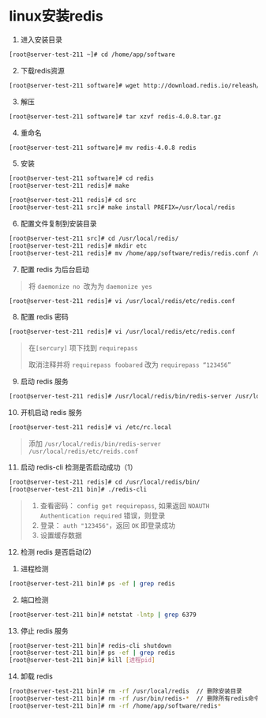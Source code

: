 # linux安装redis

1.  进入安装目录
 
```bash
[root@server-test-211 ~]# cd /home/app/software
```

2. 下载redis资源

```bash
[root@server-test-211 software]# wget http://download.redis.io/releash/redis-4.0.8.tar.gz
```

3. 解压

```bash
[root@server-test-211 software]# tar xzvf redis-4.0.8.tar.gz
```

4. 重命名

```bash
[root@server-test-211 software]# mv redis-4.0.8 redis
```

5. 安装

```bash
[root@server-test-211 software]# cd redis
[root@server-test-211 redis]# make
```

```bash
[root@server-test-211 redis]# cd src
[root@server-test-211 src]# make install PREFIX=/usr/local/redis
```

6. 配置文件复制到安装目录

```bash   
[root@server-test-211 src]# cd /usr/local/redis/
[root@server-test-211 redis]# mkdir etc
[root@server-test-211 redis]# mv /home/app/software/redis/redis.conf /usr/local/redis/etc
```

7. 配置 redis 为后台启动

>将 `daemonize no `改为为 `daemonize yes`

```bash
[root@server-test-211 redis]# vi /usr/local/redis/etc/redis.conf
```

8. 配置 redis 密码

```bash
[root@server-test-211 redis]# vi /usr/local/redis/etc/redis.conf
```

> 在`[sercury]` 项下找到 `requirepass `
>
> 取消注释并将 `requirepass foobared` 改为 `requirepass “123456”`


9. 启动 redis 服务

```bash
[root@server-test-211 redis]# /usr/local/redis/bin/redis-server /usr/local/redis/etc/redis.conf
```

10. 开机启动 redis 服务

```bash
[root@server-test-211 redis]# vi /etc/rc.local
```

> 添加 `/usr/local/redis/bin/redis-server /usr/local/redis/etc/reids.conf`


11. 启动 redis-cli 检测是否启动成功（1）

```bash
[root@server-test-211 redis]# cd /usr/local/redis/bin/
[root@server-test-211 bin]# ./redis-cli

```
> 1)  查看密码： `config get requirepass`, 如果返回 `NOAUTH Authentication required` 错误，则登录
> 2)  登录： `auth "123456"`，返回 `OK` 即登录成功
> 3)  设置缓存数据

12. 检测 redis 是否启动(2)

1) 进程检测
```bash
[root@server-test-211 bin]# ps -ef | grep redis
```
2) 端口检测

```bash
[root@server-test-211 bin]# netstat -lntp | grep 6379
```

13. 停止 redis 服务
```bash 
[root@server-test-211 bin]# redis-cli shutdown
[root@server-test-211 bin]# ps -ef | grep redis
[root@server-test-211 bin]# kill [进程pid]
```
14. 卸载 redis

```bash
[root@server-test-211 bin]# rm -rf /usr/local/redis  // 删除安装目录
[root@server-test-211 bin]# rm -rf /usr/bin/redis-*  // 删除所有redis命令
[root@server-test-211 bin]# rm -rf /home/app/software/redis*
```
